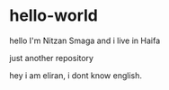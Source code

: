 # hello-world


hello I'm Nitzan Smaga and i live in Haifa

just another repository

hey i am eliran, i dont know english.

